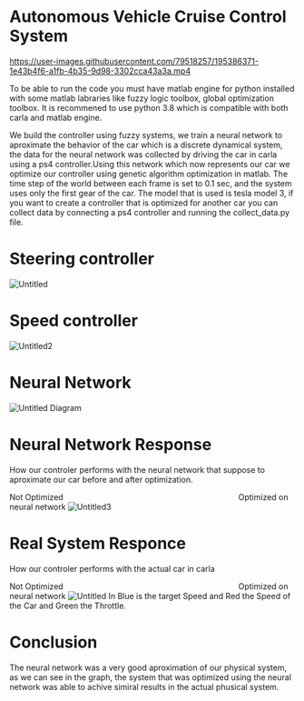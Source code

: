 # Autonomous Vehicle Cruise Control System 
https://user-images.githubusercontent.com/79518257/195386371-1e43b4f6-a1fb-4b35-9d98-3302cca43a3a.mp4

To be able to run the code you must have matlab engine for python installed with some matlab labraries like fuzzy logic toolbox, global optimization toolbox. It is recommened to use python 3.8 which is compatible with both carla and matlab engine.

We build the controller using fuzzy systems, we train a neural network to aproximate the behavior of the car which is a discrete dynamical system, the data for the neural network was collected by driving the car in carla using a ps4 controller.Using this network which now represents our car we optimize our controller using genetic algorithm optimization in matlab. The time step of the world between each frame is set to 0.1 sec, and the system uses only the first gear of the car. The model that is used is tesla model 3, if you want to create a controller that is optimized for another car you can collect data by connecting a ps4 controller and running the collect_data.py file.

# Steering controller 
![Untitled](https://user-images.githubusercontent.com/79518257/195391776-f883b568-5f24-487b-96ee-56d10bbecbfb.png)

# Speed controller 
![Untitled2](https://user-images.githubusercontent.com/79518257/195391789-6e1fb61a-c163-47e8-8666-3c4b2a164247.png)

# Neural Network 

![Untitled Diagram](https://user-images.githubusercontent.com/79518257/195580752-23a492f8-cefe-4e49-9899-502a4169b6d1.png)

# Neural Network Response
How our controler performs with the neural network that suppose to aproximate our car before and after optimization.

Not Optimized &emsp; &emsp; &emsp; &emsp; &emsp; &emsp; &emsp; &emsp; &emsp; &emsp; &emsp; &emsp; &emsp; &emsp; &emsp; &emsp; &emsp; Optimized on neural network
![Untitled3](https://user-images.githubusercontent.com/79518257/195392981-e68b6c92-35a7-46db-8c1f-c70b436140ed.png)

# Real System Responce 
How our controler performs with the actual car in carla 

Not Optimized &emsp; &emsp; &emsp; &emsp; &emsp; &emsp; &emsp; &emsp; &emsp; &emsp; &emsp; &emsp; &emsp; &emsp; &emsp; &emsp; &emsp; Optimized on neural network
![Untitled](https://user-images.githubusercontent.com/79518257/195410670-8abf6094-1c6b-4a73-a849-e95b55abee65.png)
In Blue is the target Speed and Red the Speed of the Car and Green the Throttle.

# Conclusion 
The neural network was a very good aproximation of our physical system, as we can see in the graph, the system that was optimized using the neural network was able to achive simiral results in the actual phusical system.

